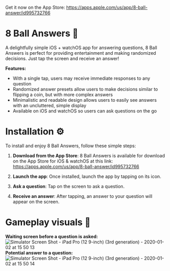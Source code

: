 Get it now on the App Store: <https://apps.apple.com/us/app/8-ball-answer/id995732766>

# 8 Ball Answers 🎱

A delightfully simple iOS + watchOS app for answering questions, 8 Ball Answers is perfect for providing entertainment and making randomized decisions. Just tap the screen and receive an answer!

**Features:**

- With a single tap, users may receive immediate responses to any question
- Randomized answer presets allow users to make decisions similar to flipping a coin, but with more complex answers
- Minimalistic and readable design allows users to easily see answers with an uncluttered, simple display
- Available on iOS and watchOS so users can ask questions on the go

# Installation ⚙️

To install and enjoy 8 Ball Answers, follow these simple steps:

1. **Download from the App Store**: 8 Ball Answers is available for download on the App Store for iOS & watchOS at this link: <https://apps.apple.com/us/app/8-ball-answer/id995732766>

2. **Launch the app**: Once installed, launch the app by tapping on its icon.

3. **Ask a question**: Tap on the screen to ask a question.

4. **Receive an answer**: After tapping, an answer to your question will appear on the screen.

# Gameplay visuals 📸

**Waiting screen before a question is asked:**
![Simulator Screen Shot - iPad Pro (12 9-inch) (3rd generation) - 2020-01-02 at 15 50 13](https://user-images.githubusercontent.com/382183/71692537-2d721c80-2d78-11ea-8da9-17b4c713647b.png)
**Potential answer to a question:**
![Simulator Screen Shot - iPad Pro (12 9-inch) (3rd generation) - 2020-01-02 at 15 50 14](https://user-images.githubusercontent.com/382183/71692538-2e0ab300-2d78-11ea-95f6-ef786291693f.png)
